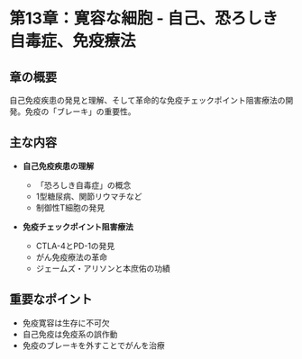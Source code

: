 # 第13章：寛容な細胞 - 自己、恐ろしき自毒症、免疫療法

## 章の概要
自己免疫疾患の発見と理解、そして革命的な免疫チェックポイント阻害療法の開発。免疫の「ブレーキ」の重要性。

## 主な内容
- **自己免疫疾患の理解**
  - 「恐ろしき自毒症」の概念
  - 1型糖尿病、関節リウマチなど
  - 制御性T細胞の発見

- **免疫チェックポイント阻害療法**
  - CTLA-4とPD-1の発見
  - がん免疫療法の革命
  - ジェームズ・アリソンと本庶佑の功績

## 重要なポイント
- 免疫寛容は生存に不可欠
- 自己免疫は免疫系の誤作動
- 免疫のブレーキを外すことでがんを治療